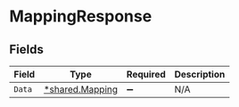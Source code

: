 # MappingResponse


## Fields

| Field                                             | Type                                              | Required                                          | Description                                       |
| ------------------------------------------------- | ------------------------------------------------- | ------------------------------------------------- | ------------------------------------------------- |
| `Data`                                            | [*shared.Mapping](../../models/shared/mapping.md) | :heavy_minus_sign:                                | N/A                                               |